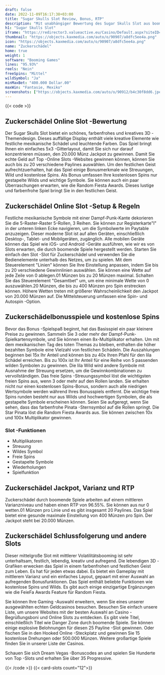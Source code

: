 ```yaml
---
draft: false
date: 2022-11-09T16:17:38+03:00
title: "Sugar Skulls Slot Review, Bonus, RTP"
description: "Mit unabhängiger Bewertung des Sugar Skulls Slot aus boomenden Spielen können Sie kostenlos oder echtes Geld spielen und hier einen Bonus erhalten!"
h1: "Sugar Skulls Slot"
iframe: "https://redirector3.valueactive.eu/Casino/Default.aspx?siteID=MIT&playmode=demo&serverid=1866&ul=en&applicationID=7217&currency=EUR&ModuleID=19681&ClientID=50300&ProductID=30&gameID=5b8f8fc5408b77001600015d"
thumbnail: "https://objects.kaxmedia.com/auto/o/90907/a8dfc5ee4a.png"
icon: "https://objects.kaxmedia.com/auto/o/90907/a8dfc5ee4a.png"
name: "Zuckerschädel"
home: true
weight: 1
software: "Booming Games"
lines: "95.93%"
reels: "Nein"
freeSpins: "Mittel"
wildSymbol: "Ja"
minMaxBet: "400.000 Dollar.00"
maxWin: "Fantasie, Mexiko"
screenshots: ["https://objects.kaxmedia.com/auto/o/90912/b4c30f8dd6.jpeg"]
---
```


{{< code >}}<h2>Zuckerschädel Online Slot -Bewertung</h2><p>Der Sugar Skulls Slot bietet ein schönes, farbenfrohes und kreatives 3D -Themendesign. Dieses auffällige Display enthält viele kreative Elemente wie festliche mexikanische Schädel und leuchtende Farben. Das Spiel bringt Ihnen ein einfaches 5x3 -Gitterlayout, damit Sie sich nur darauf konzentrieren müssen, den 20.000 Münz Jackpot zu gewinnen. Damit Sie echte Geld auf Top -Online Slots -Websites gewinnen können, können Sie auch bis zu 20 verschiedene Paylines auswählen. Um den festlichen Geist aufrechtzuerhalten, hat das Spiel einige Bonusmerkmale wie Streuungen, Wild und kostenlose Spins. Als Bonus umfassen Ihre kostenlosen Spins nur gestapelte Wilds und wichtige Symbole. Sie können auch ein paar Überraschungen erwarten, wie die Random Fiesta Awards. Dieses lustige und farbenfrohe Spiel bringt Sie in den festlichen Geist.</p><h2>Zuckerschädel Online Slot -Setup & Regeln</h2><p>Festliche mexikanische Symbole mit einer Dampf-Punk-Kante dekorieren Sie die 5-Raster-Raster 5-Rollen, 3 Reihen. Sie können zur Registerkarte"I" in der unteren linken Ecke navigieren, um die Symbolwerte im Paytable anzuzeigen. Dieser moderne Slot ist auf allen Geräten, einschließlich Desktop-, Tablet- und Mobilgeräten, zugänglich. Alle mobilen Geräte können das Spiel wie iOS- und Android -Geräte ausführen, wie wir es von Slots erwarten, die durch boomende Spiele hergestellt werden. Starten Sie einfach den Slot -Slot für Zuckerschädel und verwenden Sie die Bedienelemente unterhalb des Netzes, um zu spielen. Mit dem Steuerelement "Linien" können Sie Ihre Einstellung anpassen, indem Sie bis zu 20 verschiedene Gewinnlinien auswählen. Sie können eine Wette auf jede Zeile von 0 ablegen.01 Münzen bis zu 20 Münzen maximal. Schalten Sie das Steuerelement "Gesamtbet" um, um eine minimale Wette von 0 auszuwählen.20 Münzen, die bis zu 400 Münzen pro Spin erstrecken können. Höhere Wetten treten mit größerer Wahrscheinlichkeit den Jackpot von 20.000 Münzen auf. Die Mittelsteuerung umfassen eine Spin- und Autospin -Option.</p><h2>Zuckerschädelbonusspiele und kostenlose Spins</h2><p>Bevor das Bonus -Spielspaß beginnt, hat das Basisspiel ein paar kleinere Preise zu gewinnen. Sammeln Sie 3 oder mehr der Dampf-Punk-Spielkartensymbole, und Sie können einen 8x-Multiplikator erhalten. Um mit dem mexikanischen Tag des toten Themas zu bleiben, enthalten die höher bezahlten Symbole eine Vielzahl von festlichen Schädeln. Die Auszahlungen beginnen bei 15x Ihr Anteil und können bis zu 40x Ihren Pfahl für den lila Schädel erreichen. Bis zu 100x ist Ihr Anteil für eine Reihe von 5 passenden wilden Symbolen zu gewinnen. Die lila Wild wird andere Symbole mit Ausnahme der Streuung ersetzen, um die Gewinnkombinationen zu vervollständigen. Das freie Spins -Streuungssymbol löst die wichtigsten freien Spins aus, wenn 3 oder mehr auf den Rollen landen. Sie erhalten nicht nur einen kostenlosen Spins-Bonus, sondern auch alle niedrigen Wertsymbole werden während Ihres Bonusspiels entfernt. Die wichtige freie Spins runden besteht nur aus Wilds und hochwertigen Symbolen, die als gestapelte Symbole erscheinen können. Seien Sie aufgeregt, wenn Sie sehen, dass das farbenfrohe Pinata -Sternsymbol auf die Rollen springt. Die Star Pinata löst die Random Fiesta Awards aus. Sie können zwischen 10x und 100x Multiplikator gewinnen.</p><h3>
Slot -Funktionen</h3><ul>
<li></span>
Multiplikatoren</li>
<li></span>
Streuung</li>
<li></span>
Wildes Symbol</li>
<li></span>
Freie Spins</li>
<li></span>
Gestapelte Symbole</li>
<li></span>
Wiederholungen</li>
<li></span>
Spielfunktion</li></ul><h2>Zuckerschädel Jackpot, Varianz und RTP</h2><p>Zuckerschädel durch boomende Spiele arbeiten auf einem mittleren Varianzniveau und haben einen RTP von 96.55%. Sie können aus nur 0 wetten.01 Münzen pro Linie und es gibt insgesamt 20 Paylines. Das Spiel bietet eine gesunde maximale Einstellung von 400 Münzen pro Spin. Der Jackpot steht bei 20.000 Münzen.</p><h2>Zuckerschädel Schlussfolgerung und andere Slots</h2><p>Dieser mittelgroße Slot mit mittlerer Volatilitätsbooming ist sehr unterhaltsam, festlich, lebendig, kreativ und aufregend. Die lebendigen 3D -Grafiken erwecken das Spiel in einem farbenfrohen und festlichen Geist zum Leben. Es hat für jeden etwas dabei. Es bietet ein Gameplay mit mittlerem Varianz und ein einfaches Layout, gepaart mit einer Auswahl an aufregenden Bonusfunktionen. Das Spiel enthält beliebte Funktionen wie kostenlose Spins und Wilds. Es gibt auch einige einzigartige Ergänzungen wie die FeieFa Awards Feature für Random Fiesta.</p><p>Sie können Ihre Gaming -Auswahl erweitern, wenn Sie eines unserer ausgewählten echten Geldcasinos besuchen. Besuchen Sie einfach unsere Liste, um unsere Websites mit der besten Auswahl an Casino -Begrüßungsboni und Online Slots zu entdecken. Es gibt viele Titel, einschließlich Titel wie Danger Zone durch boomende Spiele. Sie können einige explosive Belohnungen für diesen 25 Payline -Slot gewinnen. Oder fischen Sie in den Hooked Online -Steckplatz und gewinnen Sie 15 kostenlose Drehungen oder 500.000 Münzen. Weitere großartige Spiele finden Sie in unserer Liste der Casinos.</p><p>
Schauen Sie sich Dream Vegas -Bonuscodes an und spielen Sie Hunderte von Top -Slots und erhalten Sie über 35 Progressive.</p>{{< /code >}}
{{< card-slots count="12">}}
